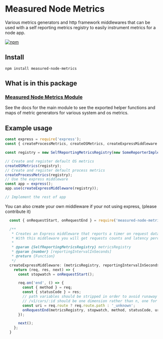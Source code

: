 # Measured Node Metrics

Various metrics generators and http framework middlewares that can be used with a self reporting metrics registry to easily instrument metrics for a node app.

[![npm](https://img.shields.io/npm/v/measured-node-metrics.svg)](https://www.npmjs.com/package/measured-node-metrics) 

## Install

```
npm install measured-node-metrics
```

## What is in this package

### [Measured Node Metrics Module](https://yaorg.github.io/node-measured/module-measured-node-metrics.html)
See the docs for the main module to see the exported helper functions and maps of metric generators for various system and os metrics.

## Example usage

```javascript
const express = require('express');
const { createProcessMetrics, createOSMetrics, createExpressMiddleware } = require('measured-node-metrics');

const registry = new SelfReportingMetricsRegistry(new SomeReporterImple());

// Create and register default OS metrics
createOSMetrics(registry);
// Create and register default process metrics
createProcessMetrics(registry);
// Use the express middleware
const app = express();
app.use(createExpressMiddleware(registry));

// Implement the rest of app
```

You can also create your own middleware if your not using express, (please contribute it)
```javascript
  const { onRequestStart, onRequestEnd } = require('measured-node-metrics');

  /**
   * Creates an Express middleware that reports a timer on request data.
   * With this middleware you will get requests counts and latency percentiles all filterable by status codes, http method, and uri paths.
   *
   * @param {SelfReportingMetricsRegistry} metricsRegistry
   * @param {number} [reportingIntervalInSeconds]
   * @return {Function}
   */
  createExpressMiddleware: (metricsRegistry, reportingIntervalInSeconds) => {
    return (req, res, next) => {
      const stopwatch = onRequestStart();

      req.on('end', () => {
        const { method } = req;
        const { statusCode } = res;
        // path variables should be stripped in order to avoid runaway time series creation, 
        // /v1/cars/:id should be one dimension rather than n, one for each id.
        const uri = req.route ? req.route.path : '_unknown';
        onRequestEnd(metricsRegistry, stopwatch, method, statusCode, uri, reportingIntervalInSeconds);
      });

      next();
    };
  }
```
